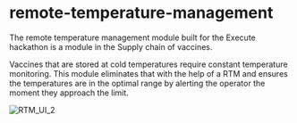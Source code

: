 # remote-temperature-management

The remote temperature management module built for the Execute hackathon is a module in the Supply chain of vaccines.

Vaccines that are stored at cold temperatures require constant temperature monitoring. This module eliminates that with the help of a RTM and ensures the temperatures are in the optimal range by alerting the operator the moment they approach the limit.

![RTM_UI_2](https://user-images.githubusercontent.com/48921721/103281568-28c06280-49e4-11eb-8a4e-8e4016122a25.png)
